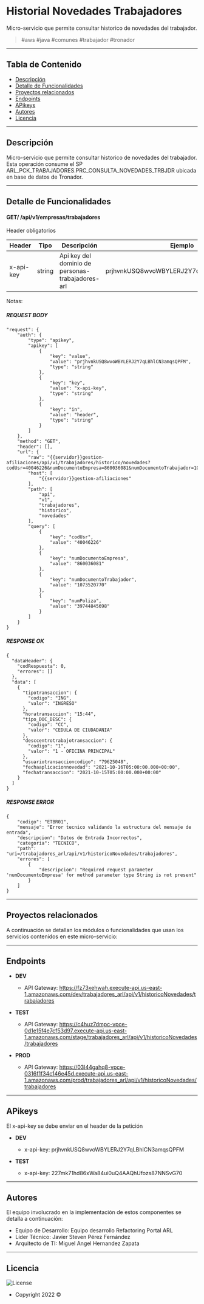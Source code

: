 # Historial Novedades Trabajadores

Micro-servicio que permite consultar historico de novedades del trabajador.

>  #aws #java #comunes #trabajador #tronador
---
## Tabla de Contenido

- [Descripción](#descripción)
- [Detalle de Funcionalidades](#detalle-de-funcionalidades)
- [Proyectos relacionados](#proyectos-relacionados)
- [Endpoints](#endpoints)
- [APikeys](#apikeys)
- [Autores](#autores)
- [Licencia](#licencia)
---

## Descripción

Micro-servicio que permite consultar historico de novedades del trabajador.
Esta operación consume el SP ARL_PCK_TRABAJADORES.PRC_CONSULTA_NOVEDADES_TRBJDR ubicada en base de datos de Tronador.

---

## Detalle de Funcionalidades

#### GET/ /api/v1/empresas/trabajadores

Header obligatorios

| Header    | Tipo | Descripción                                        | Ejemplo                                  |
| ---       | ---  | --- |------------------------------------------|
| x-api-key | string | Api key del dominio de personas-trabajadores-arl | prjhvnkUSQ8wvoWBYLERJ2Y7qLBhlCN3amqsQPFM |

Notas:

##### REQUEST BODY
```
"request": {
	"auth": {
		"type": "apikey",
		"apikey": [
			{
				"key": "value",
				"value": "prjhvnkUSQ8wvoWBYLERJ2Y7qLBhlCN3amqsQPFM",
				"type": "string"
			},
			{
				"key": "key",
				"value": "x-api-key",
				"type": "string"
			},
			{
				"key": "in",
				"value": "header",
				"type": "string"
			}
		]
	},
	"method": "GET",
	"header": [],
	"url": {
		"raw": "{{servidor}}gestion-afiliaciones/api/v1/trabajadores/historico/novedades?codUsr=40046226&numDocumentoEmpresa=860036081&numDocumentoTrabajador=1073520770&numPoliza=39744845698",
		"host": [
			"{{servidor}}gestion-afiliaciones"
		],
		"path": [
			"api",
			"v1",
			"trabajadores",
			"historico",
			"novedades"
		],
		"query": [
			{
				"key": "codUsr",
				"value": "40046226"
			},
			{
				"key": "numDocumentoEmpresa",
				"value": "860036081"
			},
			{
				"key": "numDocumentoTrabajador",
				"value": "1073520770"
			},
			{
				"key": "numPoliza",
				"value": "39744845698"
			}
		]
	}
}
```

##### RESPONSE OK
```
{
  "dataHeader": {
    "codRespuesta": 0,
    "errores": []
  },
  "data": [
    {
      "tipotransaccion": {
        "codigo": "ING",
        "valor": "INGRESO"
      },
      "horatransaccion": "15:44",
      "tipo_DOC_DESC": {
        "codigo": "CC",
        "valor": "CEDULA DE CIUDADANIA"
      },
      "desccentrotrabajotransaccion": {
        "codigo": "1",
        "valor": "1 - OFICINA PRINCIPAL"
      },
      "usuariotransaccioncodigo": "79625048",
      "fechaaplicacionnovedad": "2021-10-16T05:00:00.000+00:00",
      "fechatransaccion": "2021-10-15T05:00:00.000+00:00"
    }
  ]
}
```

##### RESPONSE ERROR
```
{
    "codigo": "ETBR01",
    "mensaje": "Error tecnico validando la estructura del mensaje de entrada",
    "descripcion": "Datos de Entrada Incorrectos",
    "categoria": "TECNICO",
    "path": "uri=/trabajadores_arl/api/v1/historicoNovedades/trabajadores",
    "errores": [
        {
            "descripcion": "Required request parameter 'numDocumentoEmpresa' for method parameter type String is not present"
        }
    ]
}
```

---

## Proyectos relacionados

A continuación se detallan los módulos o funcionalidades que usan los servicios contenidos en este micro-servicio:


---
## Endpoints

- **DEV**
    - API Gateway: https://fz73xehwah.execute-api.us-east-1.amazonaws.com/dev/trabajadores_arl/api/v1/historicoNovedades/trabajadores

- **TEST**
    - API Gateway: https://c4huz7dmpc-vpce-0d1e15f4e7cf53d97.execute-api.us-east-1.amazonaws.com/stage/trabajadores_arl/api/v1/historicoNovedades/trabajadores

- **PROD**
    - API Gateway: https://03l44gahq8-vpce-0316f1f34c146e45d.execute-api.us-east-1.amazonaws.com/prod/trabajadores_arl/api/v1/historicoNovedades/trabajadores

---
## APikeys

El x-api-key se debe enviar en el header de la petición

- **DEV**
    - x-api-key: prjhvnkUSQ8wvoWBYLERJ2Y7qLBhlCN3amqsQPFM

- **TEST**
    - x-api-key: 227mk71hd86xWa84ui0uQ4AAQhUfozs87NNSvG70

---
## Autores

El equipo involucrado en la implementación de estos componentes se detalla a continuación:

- Equipo de Desarrollo: Equipo desarrollo Refactoring Portal ARL
- Líder Técnico: Javier Steven Pérez Fernández
- Arquitecto de TI: Miguel Angel Hernandez Zapata

---

## Licencia

![License](https://img.shields.io/badge/Licencia-Seguros%20Bolivar-green)
- Copyright 2022 ©